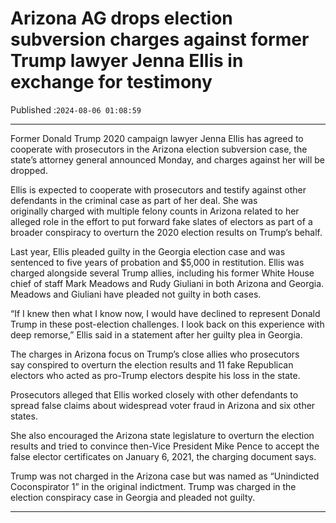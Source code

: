 # Arizona AG drops election subversion charges against former Trump lawyer Jenna Ellis in exchange for testimony

Published :`2024-08-06 01:08:59`

---

Former Donald Trump 2020 campaign lawyer Jenna Ellis has agreed to cooperate with prosecutors in the Arizona election subversion case, the state’s attorney general announced Monday, and charges against her will be dropped.

Ellis is expected to cooperate with prosecutors and testify against other defendants in the criminal case as part of her deal. She was originally charged with multiple felony counts in Arizona related to her alleged role in the effort to put forward fake slates of electors as part of a broader conspiracy to overturn the 2020 election results on Trump’s behalf.

Last year, Ellis pleaded guilty in the Georgia election case and was sentenced to five years of probation and $5,000 in restitution. Ellis was charged alongside several Trump allies, including his former White House chief of staff Mark Meadows and Rudy Giuliani in both Arizona and Georgia. Meadows and Giuliani have pleaded not guilty in both cases.

“If I knew then what I know now, I would have declined to represent Donald Trump in these post-election challenges. I look back on this experience with deep remorse,” Ellis said in a statement after her guilty plea in Georgia.

The charges in Arizona focus on Trump’s close allies who prosecutors say conspired to overturn the election results and 11 fake Republican electors who acted as pro-Trump electors despite his loss in the state.

Prosecutors alleged that Ellis worked closely with other defendants to spread false claims about widespread voter fraud in Arizona and six other states.

She also encouraged the Arizona state legislature to overturn the election results and tried to convince then-Vice President Mike Pence to accept the false elector certificates on January 6, 2021, the charging document says.

Trump was not charged in the Arizona case but was named as “Unindicted Coconspirator 1” in the original indictment. Trump was charged in the election conspiracy case in Georgia and pleaded not guilty.

---

